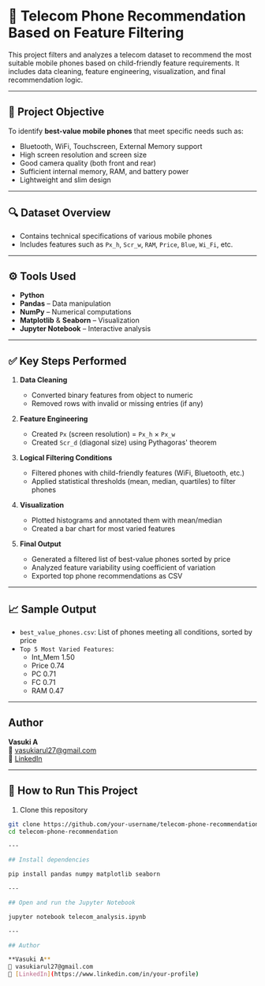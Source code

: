 
# 📱 Telecom Phone Recommendation Based on Feature Filtering

This project filters and analyzes a telecom dataset to recommend the most suitable mobile phones based on child-friendly feature requirements. It includes data cleaning, feature engineering, visualization, and final recommendation logic.

---

## 📌 Project Objective

To identify **best-value mobile phones** that meet specific needs such as:
- Bluetooth, WiFi, Touchscreen, External Memory support
- High screen resolution and screen size
- Good camera quality (both front and rear)
- Sufficient internal memory, RAM, and battery power
- Lightweight and slim design

---

## 🔍 Dataset Overview

- Contains technical specifications of various mobile phones
- Includes features such as `Px_h`, `Scr_w`, `RAM`, `Price`, `Blue`, `Wi_Fi`, etc.

---

## ⚙️ Tools Used

- **Python**
- **Pandas** – Data manipulation
- **NumPy** – Numerical computations
- **Matplotlib** & **Seaborn** – Visualization
- **Jupyter Notebook** – Interactive analysis

---

## ✅ Key Steps Performed

1. **Data Cleaning**
   - Converted binary features from object to numeric
   - Removed rows with invalid or missing entries (if any)

2. **Feature Engineering**
   - Created `Px` (screen resolution) = `Px_h` × `Px_w`
   - Created `Scr_d` (diagonal size) using Pythagoras' theorem

3. **Logical Filtering Conditions**
   - Filtered phones with child-friendly features (WiFi, Bluetooth, etc.)
   - Applied statistical thresholds (mean, median, quartiles) to filter phones

4. **Visualization**
   - Plotted histograms and annotated them with mean/median
   - Created a bar chart for most varied features

5. **Final Output**
   - Generated a filtered list of best-value phones sorted by price
   - Analyzed feature variability using coefficient of variation
   - Exported top phone recommendations as CSV

---

## 📈 Sample Output

- `best_value_phones.csv`: List of phones meeting all conditions, sorted by price
- `Top 5 Most Varied Features`:
   * Int_Mem 1.50
   * Price 0.74
   * PC 0.71
   * FC 0.71
   * RAM 0.47

 
---
## Author

**Vasuki A**  
📧 vasukiarul27@gmail.com  
🔗 [LinkedIn](https://www.linkedin.com/posts/vasuki27_datascience-python-telecom-activity-7341502953402306560-7DTO?utm_source=share&utm_medium=member_desktop&rcm=ACoAAFWofHABP5vZ1q4SVksdeQ_qxpl9ilnOKXM)


---

## 🚀 How to Run This Project

1. Clone this repository  
 ```bash
 git clone https://github.com/your-username/telecom-phone-recommendation.git
 cd telecom-phone-recommendation

---

## Install dependencies

pip install pandas numpy matplotlib seaborn

---

## Open and run the Jupyter Notebook

jupyter notebook telecom_analysis.ipynb

---

## Author

**Vasuki A**  
📧 vasukiarul27@gmail.com  
🔗 [LinkedIn](https://www.linkedin.com/in/your-profile)





